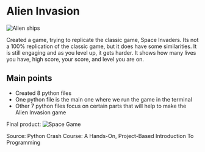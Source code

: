 # Alien Invasion
![Alien ships](https://user-images.githubusercontent.com/60836219/113532920-70c1c900-9581-11eb-932e-90df46e65009.jpg)

Created a game, trying to replicate the classic game, Space Invaders. Its not a 100% replication of the classic game, but it does have some similarities. It is still engaging and as you level up, it gets harder. It shows how many lives you have, high score, your score, and level you are on.

## Main points
* Created 8 python files
* One python file is the main one where we run the game in the terminal
* Other 7 python files focus on certain parts that will help to make the Alien Invasion game

Final product:
![Space Game](https://user-images.githubusercontent.com/60836219/113533319-808ddd00-9582-11eb-925d-d42134e91785.PNG)



Source: Python Crash Course: A Hands-On, Project-Based Introduction To Programming
